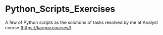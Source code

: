 # Python_Scripts_Exercises
A few of Python scripts as the solutions of tasks resolved by me at Analyst course (https://karpov.courses/)
